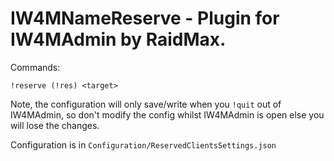 # IW4MNameReserve - Plugin for IW4MAdmin by RaidMax.

Commands:
```
!reserve (!res) <target> 
```

Note, the configuration will only save/write when you `!quit` out of IW4MAdmin, so don't modify the config whilst IW4MAdmin is open else you will lose the changes.

Configuration is in `Configuration/ReservedClientsSettings.json`
